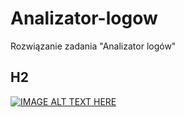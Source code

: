 # Analizator-logow
Rozwiązanie zadania "Analizator logów" 
## H2
[![IMAGE ALT TEXT HERE](http://img.youtube.com/vi/qIfoWJKJVqA/0.jpg)](https://www.youtube.com/watch?v=qIfoWJKJVqA)
